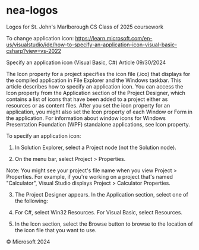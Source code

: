 # nea-logos
Logos for St. John's Marlborough CS Class of 2025 coursework

To change application icon:
https://learn.microsoft.com/en-us/visualstudio/ide/how-to-specify-an-application-icon-visual-basic-csharp?view=vs-2022



Specify an application icon (Visual Basic, C#)
Article
09/30/2024

The Icon property for a project specifies the icon file (.ico) that displays for the compiled application in File Explorer and the Windows taskbar. This article describes how to specify an application icon.
You can access the Icon property from the Application section of the Project Designer, which contains a list of icons that have been added to a project either as resources or as content files.
After you set the icon property for an application, you might also set the Icon property of each Window or Form in the application. For information about window icons for Windows Presentation Foundation (WPF) standalone applications, see Icon property.

To specify an application icon:

1. In Solution Explorer, select a Project node (not the Solution node).

2. On the menu bar, select Project > Properties.

Note: You might see your project's file name when you view Project > Properties. For example, if you're working on a project that's named "Calculator", Visual Studio displays Project > Calculator Properties.

3. The Project Designer appears. In the Application section, select one of the following:

4. For C#, select Win32 Resources.
For Visual Basic, select Resources.
5. In the Icon section, select the Browse button to browse to the location of the icon file that you want to use.

© Microsoft 2024
